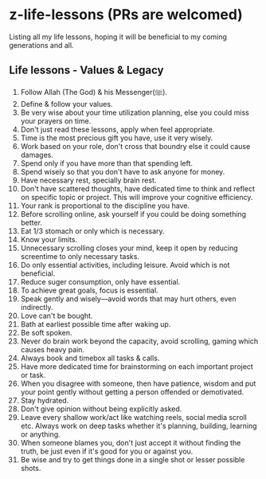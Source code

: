 # z-life-lessons (PRs are welcomed)
Listing all my life lessons, hoping it will be beneficial to my coming generations and all.

## Life lessons - Values & Legacy

1. Follow Allah (The God) & his Messenger(ﷺ).
1. Define & follow your values.
1. Be very wise about your time utilization planning, else you could miss your prayers on time.
1. Don't just read these lessons, apply when feel appropriate.
1. Time is the most precious gift you have, use it very wisely.
1. Work based on your role, don't cross that boundry else it could cause damages.
1. Spend only if you have more than that spending left.
1. Spend wisely so that you don't have to ask anyone for money.
1. Have necessary rest, specially brain rest.
1. Don't have scattered thoughts, have dedicated time to think and reflect on specific topic or project. This will improve your cognitive efficiency.
1. Your rank is proportional to the discipline you have.
1. Before scrolling online, ask yourself if you could be doing something better.
1. Eat 1/3 stomach or only which is necessary.
1. Know your limits.
1. Unnecessary scrolling closes your mind, keep it open by reducing screentime to only necessary tasks.
1. Do only essential activities, including leisure. Avoid which is not beneficial.
1. Reduce suger consumption, only have essential.
1. To achieve great goals, focus is essential.
1. Speak gently and wisely—avoid words that may hurt others, even indirectly.
1. Love can't be bought.
1. Bath at earliest possible time after waking up.
1. Be soft spoken.
1. Never do brain work beyond the capacity, avoid scrolling, gaming which causes heavy pain.
1. Always book and timebox all tasks & calls.
1. Have more dedicated time for brainstorming on each important project or task.
1. When you disagree with someone, then have patience, wisdom and put your point gently without getting a person offended or demotivated.
1. Stay hydrated.
1. Don't give opinion without being explicitly asked.
1. Leave every shallow work/act like watching reels, social media scroll etc. Always work on deep tasks whether it's planning, building, learning or anything.
1. When someone blames you, don't just accept it without finding the truth, be just even if it's good for you or against you.
1. Be wise and try to get things done in a single shot or lesser possible shots.